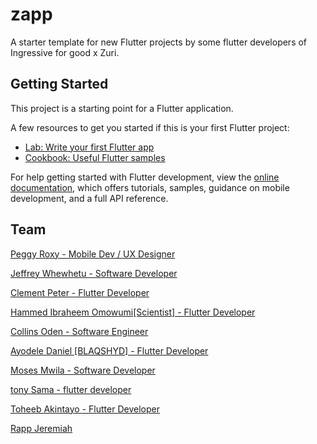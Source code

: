 # zapp

A starter template for new Flutter projects by some flutter developers of Ingressive for good x Zuri.

## Getting Started

This project is a starting point for a Flutter application.

A few resources to get you started if this is your first Flutter project:

- [Lab: Write your first Flutter app](https://docs.flutter.dev/get-started/codelab)
- [Cookbook: Useful Flutter samples](https://docs.flutter.dev/cookbook)

For help getting started with Flutter development, view the
[online documentation](https://docs.flutter.dev/), which offers tutorials,
samples, guidance on mobile development, and a full API reference.

## Team
[Peggy Roxy - Mobile Dev / UX Designer](https://github.com/Drpearlz)

[Jeffrey Whewhetu - Software Developer](https://github.com/c0d33ngr)

[Clement Peter - Flutter Developer](https://github.com/ClementPeter)

[Hammed Ibraheem Omowumi[Scientist] - Flutter Developer](https://github.com/Scientist265) 

[Collins Oden - Software Engineer](https://github.com/Collinsoden22) 

[Ayodele Daniel [BLAQSHYD] - Flutter Developer](https://github.com/blaqshyd) 

[Moses Mwila  - Software Developer](https://github.com/mosesmwila)

[tony Sama - flutter developer](https://github.com/metatony)

[Toheeb Akintayo - Flutter Developer](https://github.com/akintayo-t2002)

[Rapp Jeremiah](https://github.com/mrrapp)
